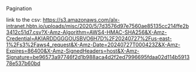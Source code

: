 Pagination

link to the csv:
https://s3.amazonaws.com/alx-intranet.hbtn.io/uploads/misc/2020/5/7d3576d97e7560ae85135cc214ffe2b3412c51d7.csv?X-Amz-Algorithm=AWS4-HMAC-SHA256&X-Amz-Credential=AKIARDDGGGOUSBVO6H7D%2F20240727%2Fus-east-1%2Fs3%2Faws4_request&X-Amz-Date=20240727T000423Z&X-Amz-Expires=86400&X-Amz-SignedHeaders=host&X-Amz-Signature=be96573a97746f2d1b988aca4d2f2ed7996695fdaa02d114b591378e537b60bd